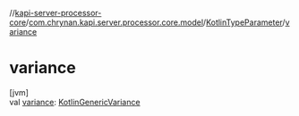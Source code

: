 //[kapi-server-processor-core](../../../index.md)/[com.chrynan.kapi.server.processor.core.model](../index.md)/[KotlinTypeParameter](index.md)/[variance](variance.md)

# variance

[jvm]\
val [variance](variance.md): [KotlinGenericVariance](../-kotlin-generic-variance/index.md)
